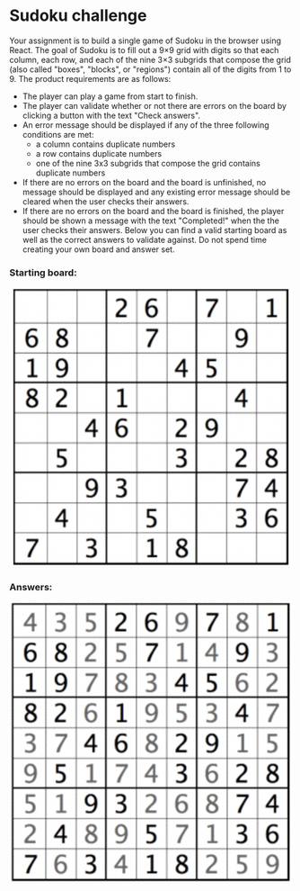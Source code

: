 # Sudoku challenge

Your assignment is to build a single game of Sudoku in the browser using React.
The goal of Sudoku is to fill out a 9×9 grid with digits so that each column, each row, and each of the nine 3×3 subgrids that compose the grid (also called "boxes", "blocks", or "regions") contain all of the digits from 1 to 9.
The product requirements are as follows:
* The player can play a game from start to finish.
* The player can validate whether or not there are errors on the board by clicking a button with the text "Check answers".
* An error message should be displayed if any of the three following conditions are met:
    * a column contains duplicate numbers
    * a row contains duplicate numbers
    * one of the nine 3x3 subgrids that compose the grid contains duplicate numbers
* If there are no errors on the board and the board is unfinished, no message should be displayed and any existing error message should be cleared when the user checks their answers.
* If there are no errors on the board and the board is finished, the player should be shown a message with the text "Completed!" when the the user checks their answers.
  Below you can find a valid starting board as well as the correct answers to validate against. Do not spend time creating your own board and answer set.
  

 
### Starting board:
![Starting board](./starting_board.png "Starting board")

### Answers:
![Answers](./answers.png "Answers")
